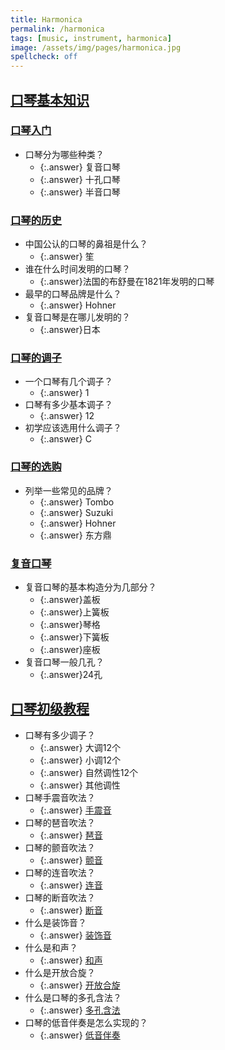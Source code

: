 ```yaml
---
title: Harmonica
permalink: /harmonica
tags: [music, instrument, harmonica]
image: /assets/img/pages/harmonica.jpg
spellcheck: off
---
```


## [口琴基本知识](http://www.xuekouqin.com)

### [口琴入门](http://www.xuekouqin.com/rumen/index.html)

* 口琴分为哪些种类？
  * {:.answer} 复音口琴
  * {:.answer} 十孔口琴
  * {:.answer} 半音口琴

### [口琴的历史](http://www.xuekouqin.com/rumen/lishi.html)

* 中国公认的口琴的鼻祖是什么？
  * {:.answer} 笙
* 谁在什么时间发明的口琴？
  * {:.answer}法国的布舒曼在1821年发明的口琴
* 最早的口琴品牌是什么？
  * {:.answer} Hohner
* 复音口琴是在哪儿发明的？
  * {:.answer}日本

### [口琴的调子](http://www.xuekouqin.com/rumen/diaozi.html)

* 一个口琴有几个调子？
  * {:.answer} 1
* 口琴有多少基本调子？
  * {:.answer} 12
* 初学应该选用什么调子？
  * {:.answer} C

### [口琴的选购](http://www.xuekouqin.com/rumen/xuan.html)

* 列举一些常见的品牌？
  * {:.answer} Tombo
  * {:.answer} Suzuki
  * {:.answer} Hohner
  * {:.answer} 东方鼎

### [复音口琴](http://www.xuekouqin.com/rumen/fuyin.html)

* 复音口琴的基本构造分为几部分？
  * {:.answer}盖板
  * {:.answer}上簧板
  * {:.answer}琴格
  * {:.answer}下簧板
  * {:.answer}座板
* 复音口琴一般几孔？
  * {:.answer}24孔

## [口琴初级教程](https://www.bilibili.com/video/BV1Rb411j7kq?q=1)

* 口琴有多少调子？
  * {:.answer} 大调12个
  * {:.answer} 小调12个
  * {:.answer} 自然调性12个
  * {:.answer} 其他调性
* 口琴手震音吹法？
  * {:.answer} [手震音](https://www.bilibili.com/video/BV1Rb411j7kq?t=6m30s)
* 口琴的琶音吹法？
  * {:.answer} [琶音](https://www.bilibili.com/video/BV1Rb411j7kq?t=10m30s)
* 口琴的颤音吹法？
  * {:.answer} [颤音](https://www.bilibili.com/video/BV1Rb411j7kq?t=12m30s)
* 口琴的连音吹法？
  * {:.answer} [连音](https://www.bilibili.com/video/BV1Rb411j7kq?t=14m08s)
* 口琴的断音吹法？
  * {:.answer} [断音](https://www.bilibili.com/video/BV1Rb411j7kq?t=16m18s)
* 什么是装饰音？
  * {:.answer} [装饰音](https://www.bilibili.com/video/BV1Rb411j7kq?t=18m15s)
* 什么是和声？
  * {:.answer} [和声](https://www.bilibili.com/video/BV1Rb411j7kq?t=19m37s)
* 什么是开放合旋？
  * {:.answer} [开放合旋](https://www.bilibili.com/video/BV1Rb411j7kq?t=22m15s)
* 什么是口琴的多孔含法？
  * {:.answer} [多孔含法](https://www.bilibili.com/video/BV1Rb411j7kq?t=24m08s)
* 口琴的低音伴奏是怎么实现的？
  * {:.answer} [低音伴奏](https://www.bilibili.com/video/BV1Rb411j7kq?t=28m26s)
